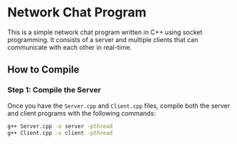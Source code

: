# Network Chat Program

This is a simple network chat program written in C++ using socket programming. It consists of a server and multiple clients that can communicate with each other in real-time.

## How to Compile

### Step 1: Compile the Server

Once you have the `Server.cpp` and `Client.cpp` files, compile both the server and client programs with the following commands:
```bash
g++ Server.cpp -o server -pthread
g++ Client.cpp -o client -pthread
